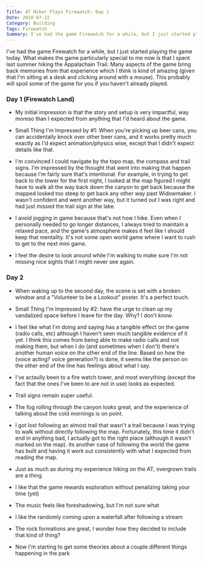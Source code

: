 ```yaml
---
Title: AT Hiker Plays Firewatch: Day 1
Date: 2018-07-22
Category: Building
Tags: Firewatch
Summary: I've had the game Firewatch for a while, but I just started playing the game today. What makes the game particularly special to me now is that I spent last summer hiking the Appalachain Trail. Many aspects of the game bring back memories from that experience which I think is kind of amazing. This probably will spoil some of the game for you if you haven't already played. Day 1!
---
```


I've had the game Firewatch for a while, but I just started playing the game
today. What makes the game particularly special to me now is that I spent last
summer hiking the Appalachain Trail. Many
aspects of the game bring back memories from that experience which I think is
kind of amazing (given that I'm sitting at a desk and clicking around with a
mouse). This probably will spoil some of the game for you if you haven't already
played.

### Day 1 (Firewatch Land)

- My initial impression is that the story and setup is very impactful, way moreso
than I expected from anything that I'd heard about the game.

- Small Thing I'm Impressed by #1: When you're picking up beer cans, you can
accidentally knock over other beer cans, and it works pretty much exactly as I'd
expect animation/physics wise, except that I didn't expect details like that.

- I'm convinced I could navigate by the topo map, the compass and trail signs.
I'm impressed by the thought that went into making that happen because I'm
fairly sure that's intentional. For example, in trying to get back to the tower
for the first night, I looked at the map figured I might have to walk all the
way back down the canyon to get back because the mapped looked too steep to get
back any other way past Widowmaker. I wasn't confident and went another way,
but it turned out I was right and had just missed the trail sign at the lake.

- I avoid jogging in game because that's not how I hike. Even when I personally
needed to go longer distances, I always tried to maintain a relaxed pace, and
the game's atmosphere makes it feel like I should keep that mentality. It's not
some open world game where I want to rush to get to the next mini game.

- I feel the desire to look around while I'm walking to make sure I'm not
missing nice sights that I might never see again.

### Day 2

- When waking up to the second day, the scene is set with a broken window and a
"Volunteer to be a Lookout" poster. It's a perfect touch.

- Small Thing I'm Impressed by #2: have the urge to clean up my vandalized space
before I leave for the day. Why? I don't know.

- I feel like what I'm doing and saying has a tangible effect on the game
(radio calls, etc) although I haven't seen much tangible evidence of it yet. I
think this comes from being able to make radio calls and not making them, but 
when I do (and sometimes when I don't) there's another human voice on the other
end of the line. Based on how the (voice acting? voice generation?) is done,
it seems like the person on the other end of the line has feelings about what I
say.

- I've actaully been to a fire watch tower, and most everything (except the fact
that the ones I've been to are not in use) looks as expected.

- Trail signs remain super useful.

- The fog rolling through the canyon looks great, and the experience of talking
about the cold mornings is on point.

- I got lost following an almost trail that wasn't a trail because I was trying
to walk without directly following the map. Fortunately, this time it didn't end
in anything bad, I actually got to the right place (although it wasn't marked on
the map). Its another case of following the world the game has built and having
it work out consistently with what I expected from reading the map.

- Just as much as during my experience hiking on the AT, overgrown trails are a
thing

- I like that the game rewards exploration without penalizing taking your time
(yet)

- The music feels like foreshadowing, but I'm not sure what

- I like the randomly coming upon a waterfall after following a stream

- The rock formations are great, I wonder how they decided to include that kind
of thing?

- Now I'm starting to get some theories about a couple different things
happening in the park   